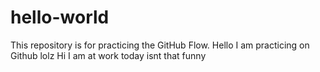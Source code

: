 # hello-world
This repository is for practicing the GitHub Flow.
Hello I am practicing on Github lolz
Hi I am at work today isnt that funny